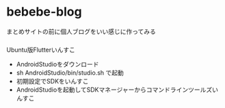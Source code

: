 # bebebe-blog
まとめサイトの前に個人ブログをいい感じに作ってみる

### 
Ubuntu版Flutterいんすこ

- AndroidStudioをダウンロード
- sh AndroidStudio/bin/studio.sh で起動
- 初期設定でSDKをいんすこ
- AndroidStudioを起動してSDKマネージャーからコマンドラインツールズいんすこ

